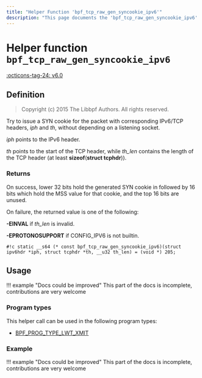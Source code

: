 ```yaml
---
title: "Helper Function 'bpf_tcp_raw_gen_syncookie_ipv6'"
description: "This page documents the 'bpf_tcp_raw_gen_syncookie_ipv6' eBPF helper function, including its defintion, usage, program types that can use it, and examples."
---
```

# Helper function `bpf_tcp_raw_gen_syncookie_ipv6`

<!-- [FEATURE_TAG](bpf_tcp_raw_gen_syncookie_ipv6) -->
[:octicons-tag-24: v6.0](https://github.com/torvalds/linux/commit/33bf9885040c399cf6a95bd33216644126728e14)
<!-- [/FEATURE_TAG] -->

## Definition

> Copyright (c) 2015 The Libbpf Authors. All rights reserved.


<!-- [HELPER_FUNC_DEF] -->
Try to issue a SYN cookie for the packet with corresponding IPv6/TCP headers, _iph_ and _th_, without depending on a listening socket.

_iph_ points to the IPv6 header.

_th_ points to the start of the TCP header, while _th_len_ contains the length of the TCP header (at least **sizeof**(**struct tcphdr**)).

### Returns

On success, lower 32 bits hold the generated SYN cookie in followed by 16 bits which hold the MSS value for that cookie, and the top 16 bits are unused.

On failure, the returned value is one of the following:

**-EINVAL** if _th_len_ is invalid.

**-EPROTONOSUPPORT** if CONFIG_IPV6 is not builtin.

`#!c static __s64 (* const bpf_tcp_raw_gen_syncookie_ipv6)(struct ipv6hdr *iph, struct tcphdr *th, __u32 th_len) = (void *) 205;`
<!-- [/HELPER_FUNC_DEF] -->

## Usage

!!! example "Docs could be improved"
    This part of the docs is incomplete, contributions are very welcome

### Program types

This helper call can be used in the following program types:

<!-- DO NOT EDIT MANUALLY -->
<!-- [HELPER_FUNC_PROG_REF] -->
 * [BPF_PROG_TYPE_LWT_XMIT](../program-type/BPF_PROG_TYPE_LWT_XMIT.md)
<!-- [/HELPER_FUNC_PROG_REF] -->

### Example

!!! example "Docs could be improved"
    This part of the docs is incomplete, contributions are very welcome
